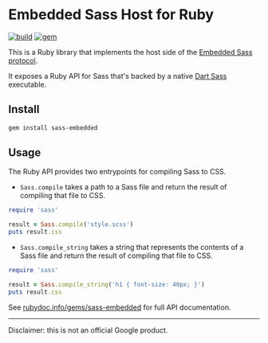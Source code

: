 # Embedded Sass Host for Ruby

[![build](https://github.com/ntkme/embedded-host-ruby/actions/workflows/build.yml/badge.svg)](https://github.com/ntkme/embedded-host-ruby/actions/workflows/build.yml)
[![gem](https://badge.fury.io/rb/sass-embedded.svg)](https://rubygems.org/gems/sass-embedded)

This is a Ruby library that implements the host side of the [Embedded Sass protocol](https://github.com/sass/sass-embedded-protocol).

It exposes a Ruby API for Sass that's backed by a native [Dart Sass](https://sass-lang.com/dart-sass) executable.

## Install

``` sh
gem install sass-embedded
```

## Usage

The Ruby API provides two entrypoints for compiling Sass to CSS.

- `Sass.compile` takes a path to a Sass file and return the result of compiling that file to CSS.

``` ruby
require 'sass'

result = Sass.compile('style.scss')
puts result.css
```

- `Sass.compile_string` takes a string that represents the contents of a Sass file and return the result of compiling that file to CSS.

``` ruby
require 'sass'

result = Sass.compile_string('h1 { font-size: 40px; }')
puts result.css
```

See [rubydoc.info/gems/sass-embedded](https://rubydoc.info/gems/sass-embedded) for full API documentation.

---

Disclaimer: this is not an official Google product.
